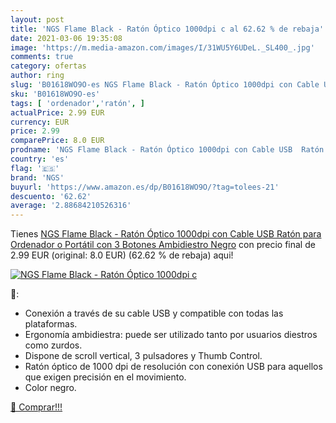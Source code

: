 ```yaml
---
layout: post
title: 'NGS Flame Black - Ratón Óptico 1000dpi c al 62.62 % de rebaja'
date: 2021-03-06 19:35:08
image: 'https://m.media-amazon.com/images/I/31WU5Y6UDeL._SL400_.jpg'
comments: true
category: ofertas
author: ring
slug: 'B01618WO9O-es NGS Flame Black - Ratón Óptico 1000dpi con Cable USB Ratón...'
sku: 'B01618WO9O-es'
tags: [ 'ordenador','ratón', ]
actualPrice: 2.99 EUR
currency: EUR
price: 2.99
comparePrice: 8.0 EUR
prodname: 'NGS Flame Black - Ratón Óptico 1000dpi con Cable USB  Ratón para Ordenador o Portátil con 3 Botones  Ambidiestro  Negro'
country: 'es'
flag: '🇪🇸'
brand: 'NGS'
buyurl: 'https://www.amazon.es/dp/B01618WO9O/?tag=tolees-21'
descuento: '62.62'
average: '2.88684210526316'
---
```


Tienes [NGS Flame Black - Ratón Óptico 1000dpi con Cable USB  Ratón para Ordenador o Portátil con 3 Botones  Ambidiestro  Negro](https://www.amazon.es/dp/B01618WO9O/?tag=tolees-21) con precio final de  2.99 EUR (original: 8.0 EUR) (62.62 %  de rebaja) aqui!

[![NGS Flame Black - Ratón Óptico 1000dpi c](https://m.media-amazon.com/images/I/31WU5Y6UDeL._SL400_.jpg)](https://www.amazon.es/dp/B01618WO9O/?tag=tolees-21)

🔎:

- Conexión a través de su cable USB y compatible con todas las plataformas.
- Ergonomía ambidiestra: puede ser utilizado tanto por usuarios diestros como zurdos.
- Dispone de scroll vertical, 3 pulsadores y Thumb Control.
- Ratón óptico de 1000 dpi de resolución con conexión USB para aquellos que exigen precisión en el movimiento.
- Color negro.

[🛒 Comprar!!!](https://www.amazon.es/dp/B01618WO9O/?tag=tolees-21)
